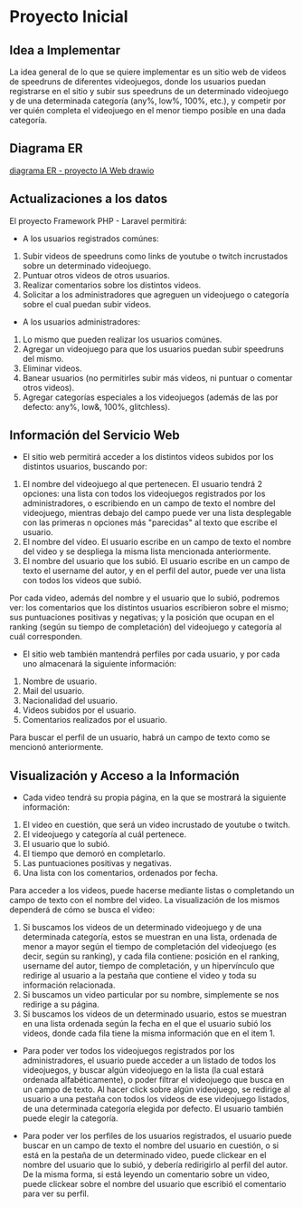 # Proyecto Inicial

## Idea a Implementar

La idea general de lo que se quiere implementar es un sitio web de videos de speedruns de diferentes videojuegos, donde los usuarios puedan registrarse en el sitio y subir sus speedruns de un determinado videojuego y de una determinada categoría (any%, low%, 100%, etc.), y competir por ver quién completa el videojuego en el menor tiempo posible en una dada categoría.

## Diagrama ER

[diagrama ER - proyecto IA Web drawio](https://user-images.githubusercontent.com/42450883/159365789-0977d475-eaf4-4c2f-926c-985db01f6272.png)


## Actualizaciones a los datos

El proyecto Framework PHP - Laravel permitirá:

- A los usuarios registrados comúnes:

1. Subir videos de speedruns como links de youtube o twitch incrustados sobre un determinado videojuego.
2. Puntuar otros videos de otros usuarios.
3. Realizar comentarios sobre los distintos videos.
4. Solicitar a los administradores que agreguen un videojuego o categoría sobre el cual puedan subir videos.

- A los usuarios administradores:

1. Lo mismo que pueden realizar los usuarios comúnes.
2. Agregar un videojuego para que los usuarios puedan subir speedruns del mismo.
3. Eliminar videos.
4. Banear usuarios (no permitirles subir más videos, ni puntuar o comentar otros videos).
5. Agregar categorías especiales a los videojuegos (además de las por defecto: any%, low&, 100%, glitchless).

## Información del Servicio Web

- El sitio web permitirá acceder a los distintos videos subidos por los distintos usuarios, buscando por:

1. El nombre del videojuego al que pertenecen. El usuario tendrá 2 opciones: una lista con todos los videojuegos registrados por los administradores, o escribiendo en un campo de texto el nombre del videojuego, mientras debajo del campo puede ver una lista desplegable con las primeras n opciones más "parecidas" al texto que escribe el usuario.
2. El nombre del video. El usuario escribe en un campo de texto el nombre del video y se despliega la misma lista mencionada anteriormente.
3. El nombre del usuario que los subió. El usuario escribe en un campo de texto el username del autor, y en el perfil del autor, puede ver una lista con todos los videos que subió.

Por cada video, además del nombre y el usuario que lo subió, podremos ver: los comentarios que los distintos usuarios escribieron sobre el mismo; sus puntuaciones positivas y negativas; y la posición que ocupan en el ranking (según su tiempo de completación) del videojuego y categoría al cuál corresponden.

- El sitio web también mantendrá perfiles por cada usuario, y por cada uno almacenará la siguiente información:

1. Nombre de usuario.
2. Mail del usuario.
3. Nacionalidad del usuario.
4. Videos subidos por el usuario.
5. Comentarios realizados por el usuario.

Para buscar el perfil de un usuario, habrá un campo de texto como se mencionó anteriormente.

## Visualización y Acceso a la Información

- Cada video tendrá su propia página, en la que se mostrará la siguiente información:

1. El video en cuestión, que será un video incrustado de youtube o twitch.
2. El videojuego y categoría al cuál pertenece.
3. El usuario que lo subió.
4. El tiempo que demoró en completarlo.
5. Las puntuaciones positivas y negativas.
6. Una lista con los comentarios, ordenados por fecha.

Para acceder a los videos, puede hacerse mediante listas o completando un campo de texto con el nombre del video. La visualización de los mismos dependerá de cómo se busca el video:

1. Si buscamos los videos de un determinado videojuego y de una determinada categoría, estos se muestran en una lista, ordenada de menor a mayor según el tiempo de completación del videojuego (es decir, según su ranking), y cada fila contiene: posición en el ranking, username del autor, tiempo de completación, y un hipervínculo que redirige al usuario a la pestaña que contiene el video y toda su información relacionada.
2. Si buscamos un video particular por su nombre, simplemente se nos redirige a su página.
3. Si buscamos los videos de un determinado usuario, estos se muestran en una lista ordenada según la fecha en el que el usuario subió los videos, donde cada fila tiene la misma información que en el item 1.

- Para poder ver todos los videojuegos registrados por los administradores, el usuario puede acceder a un listado de todos los videojuegos, y buscar algún videojuego en la lista (la cual estará ordenada alfabéticamente), o poder filtrar el videojuego que busca en un campo de texto. Al hacer click sobre algún videojuego, se redirige al usuario a una pestaña con todos los videos de ese videojuego listados, de una determinada categoría elegida por defecto. El usuario también puede elegir la categoría.

- Para poder ver los perfiles de los usuarios registrados, el usuario puede buscar en un campo de texto el nombre del usuario en cuestión, o si está en la pestaña de un determinado video, puede clickear en el nombre del usuario que lo subió, y debería redirigirlo al perfil del autor. De la misma forma, si está leyendo un comentario sobre un video, puede clickear sobre el nombre del usuario que escribió el comentario para ver su perfil.
